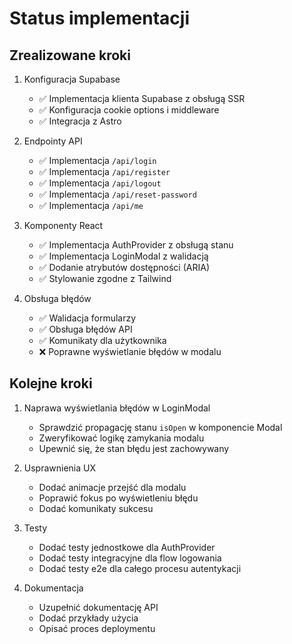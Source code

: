 # Status implementacji

## Zrealizowane kroki

1. Konfiguracja Supabase
   - ✅ Implementacja klienta Supabase z obsługą SSR
   - ✅ Konfiguracja cookie options i middleware
   - ✅ Integracja z Astro

2. Endpointy API
   - ✅ Implementacja `/api/login`
   - ✅ Implementacja `/api/register`
   - ✅ Implementacja `/api/logout`
   - ✅ Implementacja `/api/reset-password`
   - ✅ Implementacja `/api/me`

3. Komponenty React
   - ✅ Implementacja AuthProvider z obsługą stanu
   - ✅ Implementacja LoginModal z walidacją
   - ✅ Dodanie atrybutów dostępności (ARIA)
   - ✅ Stylowanie zgodne z Tailwind

4. Obsługa błędów
   - ✅ Walidacja formularzy
   - ✅ Obsługa błędów API
   - ✅ Komunikaty dla użytkownika
   - ❌ Poprawne wyświetlanie błędów w modalu

## Kolejne kroki

1. Naprawa wyświetlania błędów w LoginModal
   - Sprawdzić propagację stanu `isOpen` w komponencie Modal
   - Zweryfikować logikę zamykania modalu
   - Upewnić się, że stan błędu jest zachowywany

2. Usprawnienia UX
   - Dodać animacje przejść dla modalu
   - Poprawić fokus po wyświetleniu błędu
   - Dodać komunikaty sukcesu

3. Testy
   - Dodać testy jednostkowe dla AuthProvider
   - Dodać testy integracyjne dla flow logowania
   - Dodać testy e2e dla całego procesu autentykacji

4. Dokumentacja
   - Uzupełnić dokumentację API
   - Dodać przykłady użycia
   - Opisać proces deploymentu 
